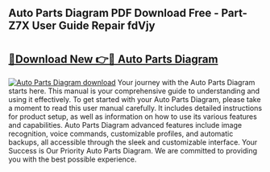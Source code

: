 ## Auto Parts Diagram PDF Download Free - Part-Z7X User Guide Repair fdVjy

# <h2><a href="http://dfpohq.blite.top/?on=Auto+Parts+Diagram">🔗Download New 👉🔴 Auto Parts Diagram</a></h2>

[![Auto Parts Diagram download](https://i.imgur.com/lujVjoI.png)](http://dfpohq.blite.top/?on=Auto+Parts+Diagram)
Your journey with the Auto Parts Diagram starts here. This manual is your comprehensive guide to understanding and using it effectively. To get started with your Auto Parts Diagram, please take a moment to read this user manual carefully. It includes detailed instructions for product setup, as well as information on how to use its various features and capabilities. Auto Parts Diagram advanced features include image recognition, voice commands, customizable profiles, and automatic backups, all accessible through the sleek and customizable interface. Your Success is Our Priority Auto Parts Diagram. We are committed to providing you with the best possible experience.
